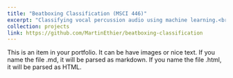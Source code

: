 ```yaml
---
title: "Beatboxing Classification (MSCI 446)"
excerpt: "Classifying vocal percussion audio using machine learning.<br/><img src='/images/projects/mel_spectrogram.png' style='width:512px;'>"
collection: projects
link: https://github.com/MartinEthier/beatboxing-classification
---
```


This is an item in your portfolio. It can be have images or nice text. If you name the file .md, it will be parsed as markdown. If you name the file .html, it will be parsed as HTML. 

